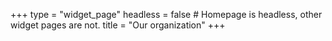 +++
type = "widget_page"
headless = false  # Homepage is headless, other widget pages are not.
title = "Our organization"
+++
